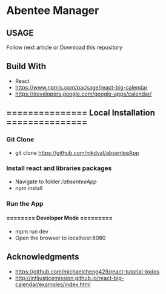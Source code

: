 # Abentee Manager

## USAGE
Follow next article or Download this repository

## Build With
* React
* https://www.npmjs.com/package/react-big-calendar
* https://developers.google.com/google-apps/calendar/


## =============== Local Installation ===============
### Git Clone
* git clone https://github.com/nikdval/absenteeApp

### Install react and libraries packages
*  Navigate to folder */absenteeApp*
*  npm install

### Run the App
#### ======== Developer Mode =========
* mpm run dev
* Open the browser to localhost:8080


## Acknowledgments
* https://github.com/michaelcheng429/react-tutorial-todos
* http://intljusticemission.github.io/react-big-calendar/examples/index.html